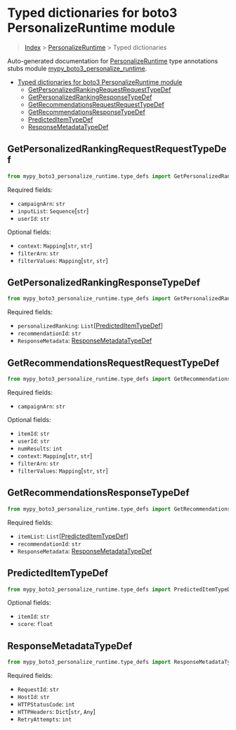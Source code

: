 # Typed dictionaries for boto3 PersonalizeRuntime module

> [Index](..) > [PersonalizeRuntime](.) > Typed dictionaries

Auto-generated documentation for
[PersonalizeRuntime](https://boto3.amazonaws.com/v1/documentation/api/latest/reference/services/personalize-runtime.html#PersonalizeRuntime)
type annotations stubs module
[mypy_boto3_personalize_runtime](https://pypi.org/project/mypy-boto3-personalize-runtime/).

- [Typed dictionaries for boto3 PersonalizeRuntime module](#typed-dictionaries-for-boto3-personalizeruntime-module)
  - [GetPersonalizedRankingRequestRequestTypeDef](#getpersonalizedrankingrequestrequesttypedef)
  - [GetPersonalizedRankingResponseTypeDef](#getpersonalizedrankingresponsetypedef)
  - [GetRecommendationsRequestRequestTypeDef](#getrecommendationsrequestrequesttypedef)
  - [GetRecommendationsResponseTypeDef](#getrecommendationsresponsetypedef)
  - [PredictedItemTypeDef](#predicteditemtypedef)
  - [ResponseMetadataTypeDef](#responsemetadatatypedef)

## GetPersonalizedRankingRequestRequestTypeDef

```python
from mypy_boto3_personalize_runtime.type_defs import GetPersonalizedRankingRequestRequestTypeDef
```

Required fields:

- `campaignArn`: `str`
- `inputList`: `Sequence`\[`str`\]
- `userId`: `str`

Optional fields:

- `context`: `Mapping`\[`str`, `str`\]
- `filterArn`: `str`
- `filterValues`: `Mapping`\[`str`, `str`\]

## GetPersonalizedRankingResponseTypeDef

```python
from mypy_boto3_personalize_runtime.type_defs import GetPersonalizedRankingResponseTypeDef
```

Required fields:

- `personalizedRanking`:
  `List`\[[PredictedItemTypeDef](./type_defs.md#predicteditemtypedef)\]
- `recommendationId`: `str`
- `ResponseMetadata`:
  [ResponseMetadataTypeDef](./type_defs.md#responsemetadatatypedef)

## GetRecommendationsRequestRequestTypeDef

```python
from mypy_boto3_personalize_runtime.type_defs import GetRecommendationsRequestRequestTypeDef
```

Required fields:

- `campaignArn`: `str`

Optional fields:

- `itemId`: `str`
- `userId`: `str`
- `numResults`: `int`
- `context`: `Mapping`\[`str`, `str`\]
- `filterArn`: `str`
- `filterValues`: `Mapping`\[`str`, `str`\]

## GetRecommendationsResponseTypeDef

```python
from mypy_boto3_personalize_runtime.type_defs import GetRecommendationsResponseTypeDef
```

Required fields:

- `itemList`:
  `List`\[[PredictedItemTypeDef](./type_defs.md#predicteditemtypedef)\]
- `recommendationId`: `str`
- `ResponseMetadata`:
  [ResponseMetadataTypeDef](./type_defs.md#responsemetadatatypedef)

## PredictedItemTypeDef

```python
from mypy_boto3_personalize_runtime.type_defs import PredictedItemTypeDef
```

Optional fields:

- `itemId`: `str`
- `score`: `float`

## ResponseMetadataTypeDef

```python
from mypy_boto3_personalize_runtime.type_defs import ResponseMetadataTypeDef
```

Required fields:

- `RequestId`: `str`
- `HostId`: `str`
- `HTTPStatusCode`: `int`
- `HTTPHeaders`: `Dict`\[`str`, `Any`\]
- `RetryAttempts`: `int`
